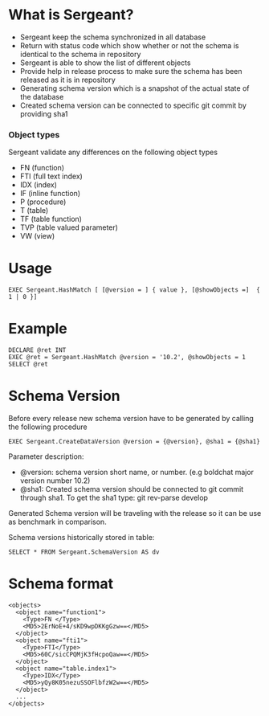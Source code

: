 # What is Sergeant?
* Sergeant keep the schema synchronized in all database
* Return with status code which show whether or not the schema is identical to the schema in repository
* Sergeant is able to show the list of different objects
* Provide help in release process to make sure the schema has been released as it is in repository
* Generating schema version which is a snapshot of the actual state of the database
* Created schema version can be connected to specific git commit by providing sha1

### Object types
Sergeant validate any differences on the following object types
* FN (function)
* FTI (full text index)
* IDX 	(index)
* IF	(inline function)
* P	(procedure)
* T	(table)
* TF	(table function)
* TVP	(table valued parameter)
* VW	(view)
 
# Usage

```
EXEC Sergeant.HashMatch [ [@version = ] { value }, [@showObjects =]  { 1 | 0 }]
```
 
# Example
```
DECLARE @ret INT
EXEC @ret = Sergeant.HashMatch @version = '10.2', @showObjects = 1
SELECT @ret
```

# Schema Version
Before every release new schema version have to be generated by calling the following procedure

``` 
EXEC Sergeant.CreateDataVersion @version = {@version}, @sha1 = {@sha1}
```

Parameter description:
* @version: schema version short name, or number. (e.g boldchat major version number 10.2)
* @sha1: Created schema version should be connected to git commit through sha1. To get the sha1 type: git rev-parse develop
 
Generated Schema version will be traveling with the release so it can be use as benchmark in comparison.
 
Schema versions historically stored in table:

``` 
SELECT * FROM Sergeant.SchemaVersion AS dv
```
 
# Schema format
 

```
<objects>
  <object name="function1">
    <Type>FN </Type>
    <MD5>2ErNoE+4/sKD9wpDKKgGzw==</MD5>
  </object>
  <object name="fti1">
    <Type>FTI</Type>
    <MD5>60C/sicCPQMjK3fHcpoQaw==</MD5>
  </object>
  <object name="table.index1">
    <Type>IDX</Type>
    <MD5>yQy8K05nezuSSOFlbfzW2w==</MD5>
  </object>
  ...
</objects>
``` 